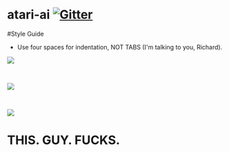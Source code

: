 # atari-ai [![Gitter](http://img.shields.io/:chat-on_gitter-33CC99.svg)](https://gitter.im/Stitchpunk/atari-ai "Join the discussion")

#Style Guide
- Use four spaces for indentation, NOT TABS (I'm talking to you, Richard).

<img src="https://cdn.meme.am/instances/500x/40336443.jpg"></img>

<br>

<img src="https://cdn.meme.am/instances/1200x/68630126.jpg"></img>

<br>

<img src="http://img.pandawhale.com/168221-Silicon-Valley-Russ-Hanneman-t-Earx.gif"></img>
# THIS. GUY. FUCKS.

